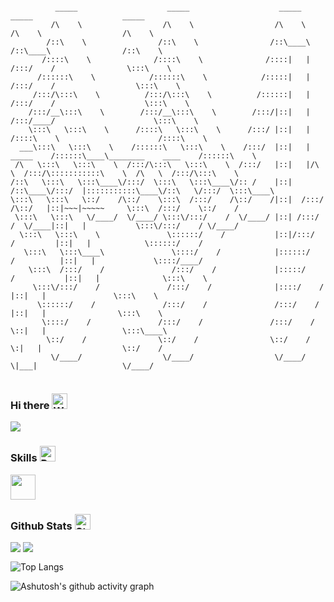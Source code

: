 ```

          _____                    _____                    _____                    _____                    _____          
         /\    \                  /\    \                  /\    \                  /\    \                  /\    \         
        /::\    \                /::\    \                /::\____\                /::\____\                /::\    \        
       /::::\    \              /::::\    \              /::::|   |               /:::/    /                \:::\    \       
      /::::::\    \            /::::::\    \            /:::::|   |              /:::/    /                  \:::\    \      
     /:::/\:::\    \          /:::/\:::\    \          /::::::|   |             /:::/    /                    \:::\    \     
    /:::/__\:::\    \        /:::/__\:::\    \        /:::/|::|   |            /:::/____/                      \:::\    \    
    \:::\   \:::\    \      /::::\   \:::\    \      /:::/ |::|   |           /::::\    \                      /::::\    \   
  ___\:::\   \:::\    \    /::::::\   \:::\    \    /:::/  |::|   | _____    /::::::\____\________    ____    /::::::\    \  
 /\   \:::\   \:::\    \  /:::/\:::\   \:::\    \  /:::/   |::|   |/\    \  /:::/\:::::::::::\    \  /\   \  /:::/\:::\    \ 
/::\   \:::\   \:::\____\/:::/  \:::\   \:::\____\/:: /    |::|   /::\____\/:::/  |:::::::::::\____\/::\   \/:::/  \:::\____\
\:::\   \:::\   \::/    /\::/    \:::\  /:::/    /\::/    /|::|  /:::/    /\::/   |::|~~~|~~~~~     \:::\  /:::/    \::/    /
 \:::\   \:::\   \/____/  \/____/ \:::\/:::/    /  \/____/ |::| /:::/    /  \/____|::|   |           \:::\/:::/    / \/____/ 
  \:::\   \:::\    \               \::::::/    /           |::|/:::/    /         |::|   |            \::::::/    /          
   \:::\   \:::\____\               \::::/    /            |::::::/    /          |::|   |             \::::/____/           
    \:::\  /:::/    /               /:::/    /             |:::::/    /           |::|   |              \:::\    \           
     \:::\/:::/    /               /:::/    /              |::::/    /            |::|   |               \:::\    \          
      \::::::/    /               /:::/    /               /:::/    /             |::|   |                \:::\    \         
       \::::/    /               /:::/    /               /:::/    /              \::|   |                 \:::\____\        
        \::/    /                \::/    /                \::/    /                \:|   |                  \::/    /        
         \/____/                  \/____/                  \/____/                  \|___|                   \/____/         
                                                                                                                             

```

### Hi there <img src="https://raw.githubusercontent.com/Tarikul-Islam-Anik/Animated-Fluent-Emojis/master/Emojis/Hand%20gestures/Waving%20Hand.png" alt="Waving Hand" width="25" height="25" />

<picture>
  <source media="(prefers-color-scheme: dark)" srcset="https://readme-typing-svg.demolab.com?font=Nothing+You+Could+Do&size=22&pause=1000&color=FFFFFF&width=500&lines=where+creativity+meets+code" />
  <source media="(prefers-color-scheme: light)" srcset="https://readme-typing-svg.demolab.com?font=Nothing+You+Could+Do&size=22&pause=1000&color=000000&width=500&lines=where+creativity+meets+code" />
  <img src="https://readme-typing-svg.demolab.com?font=Nothing+You+Could+Do&size=22&pause=1000&color=000000&width=500&lines=where+creativity+meets+code" />
</picture>

### Skills <img src="https://raw.githubusercontent.com/Tarikul-Islam-Anik/Animated-Fluent-Emojis/master/Emojis/Travel%20and%20places/Rocket.png" alt="Rocket" width="25" height="25" />

<p align="left">
  <a href="https://skillicons.dev">
    <img src="https://skillicons.dev/icons?i=js,ts,vue,vite,webpack,nodejs,vscode,notion&theme=light" height="40" />
  </a>
</p>

### Github Stats <img src="https://raw.githubusercontent.com/Tarikul-Islam-Anik/Animated-Fluent-Emojis/master/Emojis/Travel%20and%20places/Star.png" alt="Star" width="25" height="25" />

<div>
  <img align="top" src="https://github-readme-stats.vercel.app/api/top-langs/?username=sankigan&layout=compact" />
  <img align="top" src="https://github-readme-stats.vercel.app/api?username=sankigan&show_icons=true" />
</div>

![Top Langs](https://github-readme-stats.vercel.app/api/top-langs/?username=sankigan&layout=compact)

<!-- ![GitHub stats](https://github-readme-stats.vercel.app/api?username=sankigan&show_icons=true&theme=) -->

![Ashutosh's github activity graph](https://github-readme-activity-graph.vercel.app/graph?username=sankigan&theme=vue&hide_border=true)
